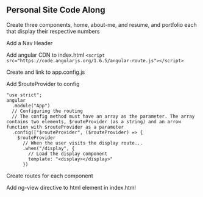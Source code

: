## Personal Site Code Along
Create three components, home, about-me, and resume, and portfolio each that display their respective numbers

Add a Nav Header

Add angular CDN to index.html `<script src="https://code.angularjs.org/1.6.5/angular-route.js"></script>`

Create and link to app.config.js

Add $routeProvider to config
```
"use strict";
angular
  .module("App")
  // Configuring the routing
  // The config method must have an array as the parameter. The array contains two elements, $routeProvider (as a string) and an arrow function with $routeProvider as a parameter
  .config(["$routeProvider", ($routeProvider) => {
    $routeProvider
      // When the user visits the display route...
      .when("/display", {
        // Load the display component
        template: "<display></display>"
      })
```

Create routes for each component

Add ng-view directive to html element in index.html
